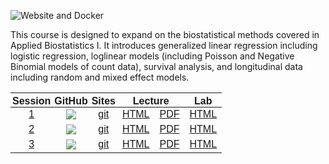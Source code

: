 <!-- badges: start -->
![Website and
Docker](https://github.com/waldronbios2/cunybios2/workflows/Website%20and%20Docker/badge.svg)
<!-- badges: end -->

This course is designed to expand on the biostatistical methods covered
in Applied Biostatistics I. It introduces generalized linear regression
including logistic regression, loglinear models (including Poisson and
Negative Binomial models of count data), survival analysis, and
longitudinal data including random and mixed effect models.

<table class=" lightable-paper table table-striped" style='font-family: "Arial Narrow", arial, helvetica, sans-serif; margin-left: auto; margin-right: auto; width: auto !important; margin-left: auto; margin-right: auto;'>
<thead>
<tr>
<th style="padding-bottom:0; padding-left:3px;padding-right:3px;text-align: center; " colspan="1">
Session

</th>
<th style="padding-bottom:0; padding-left:3px;padding-right:3px;text-align: center; " colspan="1">
GitHub

</th>
<th style="padding-bottom:0; padding-left:3px;padding-right:3px;text-align: center; " colspan="1">
Sites

</th>
<th style="padding-bottom:0; padding-left:3px;padding-right:3px;text-align: center; " colspan="2">
Lecture

</th>
<th style="padding-bottom:0; padding-left:3px;padding-right:3px;text-align: center; " colspan="1">
Lab

</th>
</tr>
</thead>
<tbody>
<tr>
<td style="text-align:center;">
<a href="https://waldronbios2.github.io/session1" style="     " data-toggle="tooltip" data-container="body" data-placement="right" title="Multiple linear regression review">1</a>
</td>
<td style="text-align:center;">
<img src="https://github.com/waldronbios2/session1/workflows/build/badge.svg">
<a href="https://github.com/waldronbios2/session1/actions"> </a>
</td>
<td style="text-align:center;">
<a href="https://github.com/waldronbios2/session1.git" style="     " data-toggle="tooltip" data-container="body" data-placement="right" title="use for git clone">git</a>
</td>
<td style="text-align:center;">
<a href="https://waldronbios2.github.io/session1/articles/session_lecture.html" style="     " data-toggle="tooltip" data-container="body" data-placement="right" title="lecture notes in HTML">HTML</a>
</td>
<td style="text-align:center;">
<a href="https://waldronbios2.github.io/session1/articles/session_lecture.pdf" style="     " data-toggle="tooltip" data-container="body" data-placement="right" title="lecture notes in PDF">PDF</a>
</td>
<td style="text-align:center;">
<a href="https://waldronbios2.github.io/session1/articles/session_lab.html" style="     " data-toggle="tooltip" data-container="body" data-placement="right" title="lab notes in HTML">HTML</a>
</td>
</tr>
<tr>
<td style="text-align:center;">
<a href="https://waldronbios2.github.io/session2" style="     " data-toggle="tooltip" data-container="body" data-placement="right" title="Linear and logistic regression as generalized linear models (GLMs).">2</a>
</td>
<td style="text-align:center;">
<img src="https://github.com/waldronbios2/session2/workflows/build/badge.svg">
<a href="https://github.com/waldronbios2/session2/actions"> </a>
</td>
<td style="text-align:center;">
<a href="https://github.com/waldronbios2/session2.git" style="     " data-toggle="tooltip" data-container="body" data-placement="right" title="use for git clone">git</a>
</td>
<td style="text-align:center;">
<a href="https://waldronbios2.github.io/session2/articles/session_lecture.html" style="     " data-toggle="tooltip" data-container="body" data-placement="right" title="lecture notes in HTML">HTML</a>
</td>
<td style="text-align:center;">
<a href="https://waldronbios2.github.io/session2/articles/session_lecture.pdf" style="     " data-toggle="tooltip" data-container="body" data-placement="right" title="lecture notes in PDF">PDF</a>
</td>
<td style="text-align:center;">
<a href="https://waldronbios2.github.io/session2/articles/session_lab.html" style="     " data-toggle="tooltip" data-container="body" data-placement="right" title="lab notes in HTML">HTML</a>
</td>
</tr>
<tr>
<td style="text-align:center;">
<a href="https://waldronbios2.github.io/session3" style="     " data-toggle="tooltip" data-container="body" data-placement="right" title="Regression coefficients and model matrices">3</a>
</td>
<td style="text-align:center;">
<img src="https://github.com/waldronbios2/session3/workflows/build/badge.svg">
<a href="https://github.com/waldronbios2/session3/actions"> </a>
</td>
<td style="text-align:center;">
<a href="https://github.com/waldronbios2/session3.git" style="     " data-toggle="tooltip" data-container="body" data-placement="right" title="use for git clone">git</a>
</td>
<td style="text-align:center;">
<a href="https://waldronbios2.github.io/session3/articles/session_lecture.html" style="     " data-toggle="tooltip" data-container="body" data-placement="right" title="lecture notes in HTML">HTML</a>
</td>
<td style="text-align:center;">
<a href="https://waldronbios2.github.io/session3/articles/session_lecture.pdf" style="     " data-toggle="tooltip" data-container="body" data-placement="right" title="lecture notes in PDF">PDF</a>
</td>
<td style="text-align:center;">
<a href="https://waldronbios2.github.io/session3/articles/session_lab.html" style="     " data-toggle="tooltip" data-container="body" data-placement="right" title="lab notes in HTML">HTML</a>
</td>
</tr>
</tbody>
</table>
